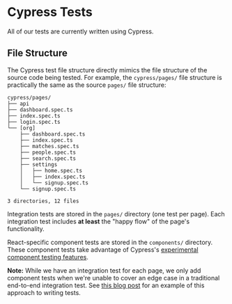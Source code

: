# Cypress Tests

All of our tests are currently written using Cypress.

## File Structure

The Cypress test file structure directly mimics the file structure of the source
code being tested. For example, the `cypress/pages/` file structure is
practically the same as the source `pages/` file structure:

```
cypress/pages/
├── api
├── dashboard.spec.ts
├── index.spec.ts
├── login.spec.ts
└── [org]
    ├── dashboard.spec.ts
    ├── index.spec.ts
    ├── matches.spec.ts
    ├── people.spec.ts
    ├── search.spec.ts
    ├── settings
    │   ├── home.spec.ts
    │   ├── index.spec.ts
    │   └── signup.spec.ts
    └── signup.spec.ts

3 directories, 12 files
```

Integration tests are stored in the `pages/` directory (one test per page). Each
integration test includes **at least** the "happy flow" of the page's
functionality.

React-specific component tests are stored in the `components/` directory. These
component tests take advantage of Cypress's [experimental component testing
features](https://docs.cypress.io/guides/references/experiments.html#Component-Testing).

**Note:** While we have an integration test for each page, we only add component
tests when we're unable to cover an edge case in a traditional end-to-end
integration test. See [this blog
post](https://glebbahmutov.com/blog/my-vision-for-component-tests/) for an
example of this approach to writing tests.
